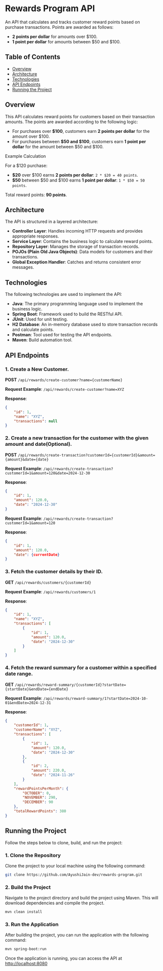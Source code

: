 # Rewards Program API

An API that calculates and tracks customer reward points based on purchase transactions. Points are awarded as follows:

- **2 points per dollar** for amounts over $100.
- **1 point per dollar** for amounts between $50 and $100.

## Table of Contents

- [Overview](#overview)
- [Architecture](#architecture)
- [Technologies](#technologies)
- [API Endpoints](#api-endpoints)
- [Running the Project](#running-the-project)

## Overview

This API calculates reward points for customers based on their transaction amounts. The points are awarded according to the following logic:

- For purchases over **$100**, customers earn **2 points per dollar** for the amount over $100.
- For purchases between **$50 and $100**, customers earn **1 point per dollar** for the amount between $50 and $100.

Example Calculation

For a $120 purchase:
- **$20** over $100 earns **2 points per dollar**: `2 * $20 = 40 points`.
- **$50** between $50 and $100 earns **1 point per dollar**: `1 * $50 = 50 points`.

Total reward points: **90 points**.

## Architecture

The API is structured in a layered architecture:

- **Controller Layer**: Handles incoming HTTP requests and provides appropriate responses.
- **Service Layer**: Contains the business logic to calculate reward points.
- **Repository Layer**: Manages the storage of transaction records.
- **POJOs (Plain Old Java Objects)**: Data models for customers and their transactions.
- **Global Exception Handler**: Catches and returns consistent error messages.

## Technologies

The following technologies are used to implement the API:

- **Java**: The primary programming language used to implement the business logic.
- **Spring Boot**: Framework used to build the RESTful API.
- **JUnit**: Used for unit testing.
- **H2 Database**: An in-memory database used to store transaction records and calculate points.
- **Postman**: Tool used for testing the API endpoints.
- **Maven**: Build automation tool.

## API Endpoints

### 1. Create a New Customer.

**POST** `/api/rewards/create-customer?name={customerName}`

**Request Example**: 
`/api/rewards/create-customer?name=XYZ`

**Response**: 
 
```json
{
    "id": 1,
    "name": "XYZ",
    "transactions": null
}
```

### 2. Create a new transaction for the customer with the given amount and date(Optional).

**POST** `/api/rewards/create-transaction?customerId={customerId}&amount={amount}&date={date}`

**Request Example**: 
`/api/rewards/create-transaction?customerId=1&amount=120&date=2024-12-30`

**Response**:

```json
{
    "id": 1,
    "amount": 120.0,
    "date": "2024-12-30"
}
```

**Request Example**: 
`/api/rewards/create-transaction?customerId=1&amount=120`

**Response**:

```json
{
    "id": 1,
    "amount": 120.0,
    "date": {currentDate}
}
```

### 3. Fetch the customer details by their ID.

**GET** `/api/rewards/customers/{customerId}`

**Request Example**: 
`/api/rewards/customers/1`

**Response**:

```json
{
    "id": 1,
    "name": "XYZ",
    "transactions": [
        {
            "id": 1,
            "amount": 120.0,
            "date": "2024-12-30"
        }
    ]
}
```

### 4. Fetch the reward summary for a customer within a specified date range.

**GET** `/api/rewards/reward-summary/{customerId}?startDate={startDate}&endDate={endDate}`

**Request Example**: 
`/api/rewards/reward-summary/1?startDate=2024-10-01&endDate=2024-12-31`

**Response**:

```json
{
    "customerId": 1,
    "customerName": "XYZ",
    "transactions": [
        {
            "id": 1,
            "amount": 120.0,
            "date": "2024-12-30"
        },
        {
            "id": 2,
            "amount": 220.0,
            "date": "2024-11-26"
        }
    ],
    "rewardPointsPerMonth": {
        "OCTOBER": 0,
        "NOVEMBER": 290,
        "DECEMBER": 90
    },
    "totalRewardPoints": 380
}
```

## Running the Project

Follow the steps below to clone, build, and run the project:

### 1. Clone the Repository

Clone the project to your local machine using the following command:

```bash
git clone https://github.com/AyushiJain-dev/rewards-program.git
```

### 2. Build the Project

Navigate to the project directory and build the project using Maven. This will download dependencies and compile the project.

```bash
mvn clean install
```

### 3. Run the Application
After building the project, you can run the application with the following command:

```bash
mvn spring-boot:run
```

Once the application is running, you can access the API at [http://localhost:8080](http://localhost:8080)